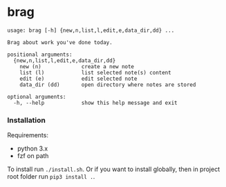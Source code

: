 # brag

```
usage: brag [-h] {new,n,list,l,edit,e,data_dir,dd} ...

Brag about work you've done today.

positional arguments:
  {new,n,list,l,edit,e,data_dir,dd}
    new (n)             create a new note
    list (l)            list selected note(s) content
    edit (e)            edit selected note
    data_dir (dd)       open directory where notes are stored

optional arguments:
  -h, --help            show this help message and exit
```

### Installation

Requirements:
* python 3.x
* fzf on path  

To install run `./install.sh`. Or if you want to install globally, then in project root folder run `pip3 install .`.
